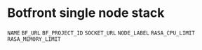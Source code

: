 # Botfront single node stack

`NAME`
`BF_URL`
`BF_PROJECT_ID`
`SOCKET_URL`
`NODE_LABEL`
`RASA_CPU_LIMIT`
`RASA_MEMORY_LIMIT`